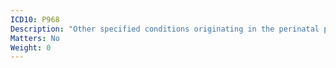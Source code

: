```yaml
---
ICD10: P968
Description: "Other specified conditions originating in the perinatal period"
Matters: No
Weight: 0
---
```


